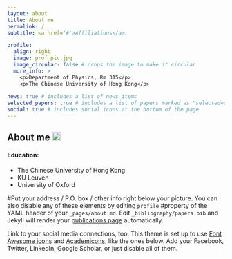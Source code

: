 ```yaml
---
layout: about
title: About me
permalink: /
subtitle: <a href='#'>Affiliations</a>. 

profile:
  align: right
  image: prof_pic.jpg
  image_circular: false # crops the image to make it circular
  more_info: >
    <p>Department of Physics, Rm 315</p>
    <p>The Chinese University of Hong Kong</p>
  
news: true # includes a list of news items
selected_papers: true # includes a list of papers marked as "selected={true}"
social: true # includes social icons at the bottom of the page
---
```

## About me [<img path="assets/img/orcid.jpg" alt="orcid" style="width:20px;height:20px;">](https://orcid.org/0000-0003-1081-8722)


#### Education: 
- The Chinese University of Hong Kong
- KU Leuven
- University of Oxford

#Put your address / P.O. box / other info right below your picture. You can also disable any of these elements by editing `profile` #property of the YAML header of your `_pages/about.md`. Edit `_bibliography/papers.bib` and Jekyll will render your [publications page](/al-folio/publications/) automatically.

Link to your social media connections, too. This theme is set up to use [Font Awesome icons](https://fontawesome.com/) and [Academicons](https://jpswalsh.github.io/academicons/), like the ones below. Add your Facebook, Twitter, LinkedIn, Google Scholar, or just disable all of them.
